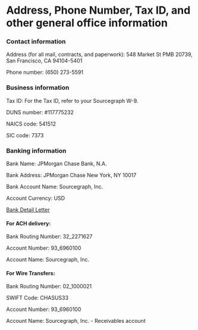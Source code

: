 # Address, Phone Number, Tax ID, and other general office information

### Contact information

Address (for all mail, contracts, and paperwork): 548 Market St PMB 20739, San Francisco, CA 94104-5401

Phone number: (650) 273-5591

### Business information

Tax ID: For the Tax ID, refer to your Sourcegraph W-9.

DUNS number: #117775232

NAICS code: 541512

SIC code: 7373

### Banking information

Bank Name: JPMorgan Chase Bank, N.A.

Bank Address: JPMorgan  Chase  New York, NY  10017

Bank Account Name: Sourcegraph, Inc.

Account Currency: USD

[Bank Detail Letter](https://drive.google.com/file/d/17KLmr_6OanWpWfr_vIY_OrxO8gdUgmB1/view?usp=sharing)

#### For ACH delivery:
Bank Routing  Number: 32_2271627

Account Number: 93_6960100

Account Name: Sourcegraph, Inc.

#### For Wire Transfers:
Bank Routing  Number: 02_1000021

SWIFT  Code: CHASUS33

Account Number: 93_6960100

Account Name: Sourcegraph,  Inc. - Receivables account
